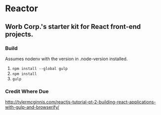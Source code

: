 # Reactor
## Worb Corp.'s starter kit for React front-end projects.

### Build
Assumes nodenv with the version in .node-version installed.

1. `npm install --global gulp`
2. `npm install`
3. `gulp`

### Credit Where Due
http://tylermcginnis.com/reactjs-tutorial-pt-2-building-react-applications-with-gulp-and-browserify/
